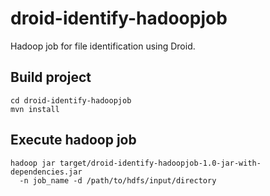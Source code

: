 droid-identify-hadoopjob
========================

Hadoop job for file identification using Droid.

Build project
-------------

    cd droid-identify-hadoopjob
    mvn install

Execute hadoop job
------------------

    hadoop jar target/droid-identify-hadoopjob-1.0-jar-with-dependencies.jar
      -n job_name -d /path/to/hdfs/input/directory